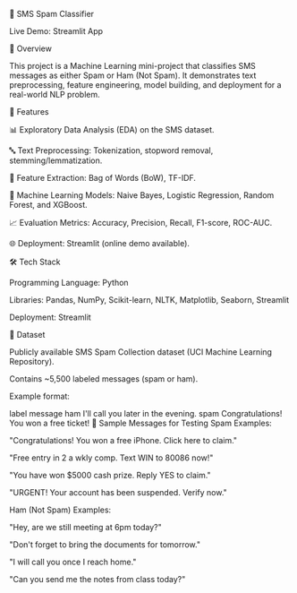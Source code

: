 📩 SMS Spam Classifier

Live Demo: Streamlit App

📌 Overview

This project is a Machine Learning mini-project that classifies SMS messages as either Spam or Ham (Not Spam).
It demonstrates text preprocessing, feature engineering, model building, and deployment for a real-world NLP problem.

🚀 Features

📊 Exploratory Data Analysis (EDA) on the SMS dataset.

🔤 Text Preprocessing: Tokenization, stopword removal, stemming/lemmatization.

🧮 Feature Extraction: Bag of Words (BoW), TF-IDF.

🤖 Machine Learning Models: Naive Bayes, Logistic Regression, Random Forest, and XGBoost.

📈 Evaluation Metrics: Accuracy, Precision, Recall, F1-score, ROC-AUC.

🌐 Deployment: Streamlit (online demo available).

🛠️ Tech Stack

Programming Language: Python

Libraries: Pandas, NumPy, Scikit-learn, NLTK, Matplotlib, Seaborn, Streamlit

Deployment: Streamlit

📂 Dataset

Publicly available SMS Spam Collection dataset (UCI Machine Learning Repository).

Contains ~5,500 labeled messages (spam or ham).

Example format:

label	message
ham	I'll call you later in the evening.
spam	Congratulations! You won a free ticket!
📝 Sample Messages for Testing
Spam Examples:

"Congratulations! You won a free iPhone. Click here to claim."

"Free entry in 2 a wkly comp. Text WIN to 80086 now!"

"You have won $5000 cash prize. Reply YES to claim."

"URGENT! Your account has been suspended. Verify now."

Ham (Not Spam) Examples:

"Hey, are we still meeting at 6pm today?"

"Don't forget to bring the documents for tomorrow."

"I will call you once I reach home."

"Can you send me the notes from class today?"
